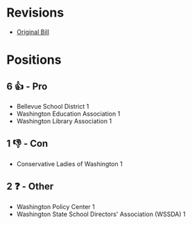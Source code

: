 # Revisions
* [Original Bill](1/)

# Positions
## 6 👍 - Pro
* Bellevue School District 1
* Washington Education Association 1
* Washington Library Association 1

## 1 👎 - Con
* Conservative Ladies of Washington 1

## 2 ❓ - Other
* Washington Policy Center 1
* Washington State School Directors' Association (WSSDA) 1

